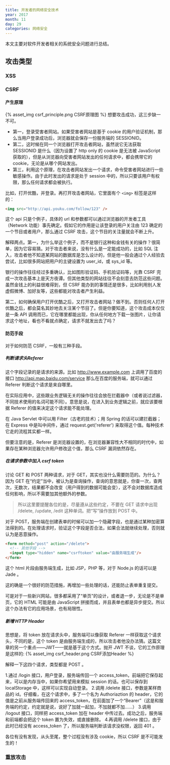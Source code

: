 ```yaml
---
title: 开发者的网络安全技术
year: 2017
month: 11
day: 29
categories: 网络安全
---
```

本文主要对软件开发者相关的系统安全问题进行总结。

## 攻击类型

### XSS



### CSRF

#### 产生原理
{% asset_img csrf_principle.png CSRF原理图 %}
想要攻击成功，这三步缺一不可。

* 第一，登录受害者网站。如果受害者网站是基于 cookie 的用户验证机制，那么当用户登录成功后，浏览器就会保存一份服务端的 SESSIONID。
* 第二，这时候在同一个浏览器打开攻击者网站，虽然说它无法获取 SESSIONID 是什么（因为设置了 http only 的 cookie 是无法被 JavaScript 获取的），但是从浏览器向受害者网站发出的任何请求中，都会携带它的 cookie，无论是从哪个网站发出。
* 第三，利用这个原理，在攻击者网站发出一个请求，命令受害者网站进行一些敏感操作。由于此时发出的请求是处于 session 中的，所以只要该用户有权限，那么任何请求都会被执行。

比如，打开优酷，并登录。再打开攻击者网站，它里面有个 `<img>` 标签是这样的：

```html
<img src="http://api.youku.com/follow/123" /> 
```  

这个 api 只是个例子，具体的 url 和参数都可以通过浏览器的开发者工具（Network 功能）事先确定。假如它的作用是让该登录的用户关注由 123 确定的一个节目或者用户，那么通过 CSRF 攻击，这个节目的关注量就会不断上升。

解释两点。第一，为什么举这个例子，而不是银行这种和金钱有关的操作？很简单，因为它容易猜。对于攻击者来说，没有什么是一定能成功的，比如 SQL 注入，攻击者他不知道某网站的数据库是怎么设计的，但是他一般会通过个人经验去尝试，比如很多网站把用户的主键设置为 user_id，或 sys_id 等。

银行的操作往往经过多重确认，比如图形验证码、手机验证码等，光靠 CSRF 完成一次攻击基本上是天方夜谭。但其他类型的网站往往不会刻意去防范这些问题。虽然金钱上的利益很难得到，但 CSRF 能办到的事情还是很多，比如利用别人发虚假微博、加好友等，这些都能对攻击者产生利益。

第二，如何确保用户打开优酷之后，又打开攻击者网站？做不到。否则任何人打开优酷之后，都会莫名其妙地去关注某个节目了。但是你要知道，这个攻击成本仅仅是一条 API 调用而已，它在哪里都能出现，你从任何地方下载一张图片，让你请求这个地址，看也不看就点确定，请求不就发出去了吗？

#### 防范手段
对于如何防范 CSRF，一般有三种手段。

##### 判断请求头Referer
这个字段记录的是请求的来源。比如 http://www.example.com 上调用了百度的接口 http://api.map.baidu.com/service 那么在百度的服务端，就可以通过 Referer 判断这个请求是来自哪里。

在实际应用中，这些跟业务逻辑无关的操作往往会放在拦截器中（或者说过滤器，不同技术使用的名词可能不同）。意思是说，在进入到业务逻辑之前，就应该要根据 Referer 的值来决定这个请求能不能处理。

在 Java Servlet 中可以用 Filter（古老的技术）；用 Spring 的话可以建拦截器；在 Express 中是叫中间件，通过 request.get('referer') 来取得这个值。每种技术它走的流程其实都一样。

但要注意的是，Referer 是浏览器设置的，在浏览器兼容性大不相同的时代中，如果存在某种浏览器允许用户修改这个值，那么 CSRF 漏洞依然存在。

##### 在请求参数中加入 csrf token
讨论 GET 和 POST 两种请求，对于 GET，其实也没什么需要防范的。为什么？因为 GET 在“约定”当中，被认为是查询操作，查询的意思就是，你查一次，查两次，无数次，结果都不会改变（用户得到的数据可能会变），这不会对数据库造成任何影响，所以不需要加其他额外的参数。

> 所以这里要提醒各位的是，尽量遵从这些约定，不要在 GET 请求中出现 /delete, /update, /edit 这种单词。把“写”操作放到 POST 中。

对于 POST，服务端在创建表单的时候可以加一个隐藏字段，也是通过某种加密算法得到的。在处理请求时，验证这个字段是否合法，如果合法就继续处理，否则就认为是恶意操作。

```html
<form method="post" action="/delete">
  <!-- 其他字段 -->
  <input type="hidden" name="csrftoken" value="由服务端生成"/>
</form>
``` 

这个 html 片段由服务端生成，比如 JSP，PHP 等，对于 Node.js 的话可以是 Jade 。

这的确是一个很好的防范措施，再增加一些处理的话，还能防止表单重复提交。

可是对于一些新兴网站，很多都采用了“单页”的设计，或者退一步，无论是不是单页，它的 HTML 可能是由 JavaScript 拼接而成，并且表单也都是异步提交。所以这个办法有它的应用场景，也有局限性。

##### 新增 HTTP Header

思想是，将 token 放在请求头中，服务端可以像获取 Referer 一样获取这个请求头，不同的是，这个 token 是由服务端生成的，所以攻击者他没办法猜。这篇文章的另一个重点——JWT——就是基于这个方式。抛开 JWT 不谈，它的工作原理是这样的:
{% asset_img csrf_header.png CSRF添加Header %}

解释一下这四个请求，类型都是 POST 。

1.通过 /login 接口，用户登录，服务端传回一个 access_token，前端把它保存起来，可以是内存当中，如果你希望用来模拟 session 的话。也可以保存到 localStorage 中，这样可以实现自动登录。
2.调用 /delete 接口，参数是某样商品的 id。仔细看，在这个请求中，多了一个名为 Authoriaztion 的 header，它的值是之前从服务端传回来的 access_token，在前面加了一个“Bearer”（这是和服务端的约定，约定就是说，说好了加就一起加，不加就都不加……）
3.调用 /logout 接口，同样把 access_token 加在 header 中传过去。成功之后，服务端和前端都会把这个 token 置为失效，或直接删除。
4.再调用 /delete 接口，由于此时已经没有 access_token 了，所以服务端判断该请求没权限，返回 401 。

各位有没有发现，从头至尾，整个过程没有涉及 cookie，所以 CSRF 是不可能发生的！

### 重放攻击



